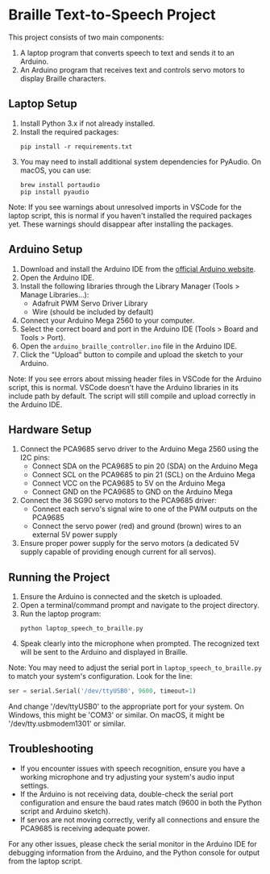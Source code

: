 # Braille Text-to-Speech Project

This project consists of two main components:
1. A laptop program that converts speech to text and sends it to an Arduino.
2. An Arduino program that receives text and controls servo motors to display Braille characters.

## Laptop Setup

1. Install Python 3.x if not already installed.
2. Install the required packages:
   ```
   pip install -r requirements.txt
   ```
3. You may need to install additional system dependencies for PyAudio. On macOS, you can use:
   ```
   brew install portaudio
   pip install pyaudio
   ```

Note: If you see warnings about unresolved imports in VSCode for the laptop script, this is normal if you haven't installed the required packages yet. These warnings should disappear after installing the packages.

## Arduino Setup

1. Download and install the Arduino IDE from the [official Arduino website](https://www.arduino.cc/en/software).
2. Open the Arduino IDE.
3. Install the following libraries through the Library Manager (Tools > Manage Libraries...):
   - Adafruit PWM Servo Driver Library
   - Wire (should be included by default)
4. Connect your Arduino Mega 2560 to your computer.
5. Select the correct board and port in the Arduino IDE (Tools > Board and Tools > Port).
6. Open the `arduino_braille_controller.ino` file in the Arduino IDE.
7. Click the "Upload" button to compile and upload the sketch to your Arduino.

Note: If you see errors about missing header files in VSCode for the Arduino script, this is normal. VSCode doesn't have the Arduino libraries in its include path by default. The script will still compile and upload correctly in the Arduino IDE.

## Hardware Setup

1. Connect the PCA9685 servo driver to the Arduino Mega 2560 using the I2C pins:
   - Connect SDA on the PCA9685 to pin 20 (SDA) on the Arduino Mega
   - Connect SCL on the PCA9685 to pin 21 (SCL) on the Arduino Mega
   - Connect VCC on the PCA9685 to 5V on the Arduino Mega
   - Connect GND on the PCA9685 to GND on the Arduino Mega
2. Connect the 36 SG90 servo motors to the PCA9685 driver:
   - Connect each servo's signal wire to one of the PWM outputs on the PCA9685
   - Connect the servo power (red) and ground (brown) wires to an external 5V power supply
3. Ensure proper power supply for the servo motors (a dedicated 5V supply capable of providing enough current for all servos).

## Running the Project

1. Ensure the Arduino is connected and the sketch is uploaded.
2. Open a terminal/command prompt and navigate to the project directory.
3. Run the laptop program:
   ```
   python laptop_speech_to_braille.py
   ```
4. Speak clearly into the microphone when prompted. The recognized text will be sent to the Arduino and displayed in Braille.

Note: You may need to adjust the serial port in `laptop_speech_to_braille.py` to match your system's configuration. Look for the line:
```python
ser = serial.Serial('/dev/ttyUSB0', 9600, timeout=1)
```
And change '/dev/ttyUSB0' to the appropriate port for your system. On Windows, this might be 'COM3' or similar. On macOS, it might be '/dev/tty.usbmodem1301' or similar.

## Troubleshooting

- If you encounter issues with speech recognition, ensure you have a working microphone and try adjusting your system's audio input settings.
- If the Arduino is not receiving data, double-check the serial port configuration and ensure the baud rates match (9600 in both the Python script and Arduino sketch).
- If servos are not moving correctly, verify all connections and ensure the PCA9685 is receiving adequate power.

For any other issues, please check the serial monitor in the Arduino IDE for debugging information from the Arduino, and the Python console for output from the laptop script.